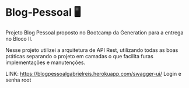 # Blog-Pessoal 🖥

Projeto Blog Pessoal proposto no Bootcamp da Generation para a entrega no Bloco II.

Nesse projeto utilizei a arquitetura de API Rest, utilizando todas as boas práticas separando o projeto em camadas o que facilita furas implementações e manutenções. 

LINK: https://blogpessoalgabrielreis.herokuapp.com/swagger-ui/ Login e senha root
